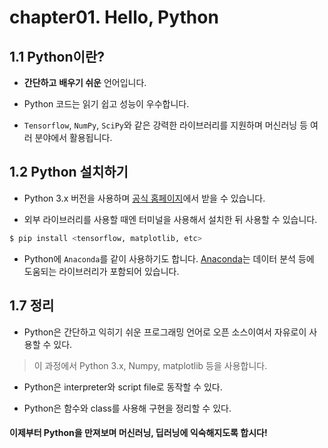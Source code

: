 # chapter01. Hello, Python

## 1.1 Python이란?

- **간단하고** **배우기 쉬운** 언어입니다.

- Python 코드는 읽기 쉽고 성능이 우수합니다.

- `Tensorflow`, `NumPy`, `SciPy`와 같은 강력한 라이브러리를 지원하며 머신러닝 등 여러 분야에서 활용됩니다.

## 1.2 Python 설치하기

- Python 3.x 버전을 사용하며 [공식 홈페이지](https://www.python.org/)에서 받을 수 있습니다.

- 외부 라이브러리를 사용할 때엔 터미널을 사용해서 설치한 뒤 사용할 수 있습니다.

```bash
$ pip install <tensorflow, matplotlib, etc>
```

- Python에 `Anaconda`를 같이 사용하기도 합니다. [Anaconda](https://www.anaconda.com/)는 데이터 분석 등에 도움되는 라이브러리가 포함되어 있습니다.

## 1.7 정리

- Python은 간단하고 익히기 쉬운 프로그래밍 언어로 오픈 소스이여서 자유로이 사용할 수 있다.

> 이 과정에서 Python 3.x, Numpy, matplotlib 등을 사용합니다.

- Python은 interpreter와 script file로 동작할 수 있다.

- Python은 함수와 class를 사용해 구현을 정리할 수 있다.

#### 이제부터 Python을 만져보며 머신러닝, 딥러닝에 익숙해지도록 합시다!
